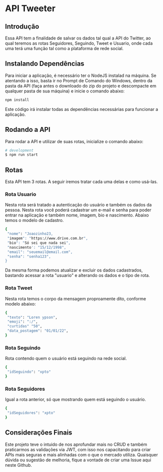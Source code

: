 # API Tweeter #

## Introdução ##

Essa API tem a finalidade de salvar os dados tal qual a API do Twitter, ao qual teremos as rotas
Seguidores, Seguindo, Tweet e Usuario, onde cada uma terá uma função tal como a plataforma
de rede social.

## Instalando Dependências ##

Para iniciar a aplicação, é necessário ter o NodeJS instalad na máquina.
Se atentando a isso, basta ir no Prompt de Comando do Windows, dentro da pasta da API (faça antes
o downloado do zip do projeto e descompacte em qualquer pasta de sua máquina) e inicie o comando
abaixo:

```bash
npm install
```

Este código irá instalar todas as dependências necessárias para funcionar a aplicação.

## Rodando a API ##

Para rodar a API e utilizar de suas rotas, inicialize o comando abaixo:

```bash
# development
$ npm run start
```

## Rotas ##

Esta API tem 3 rotas. A seguir iremos tratar cada uma delas e como usá-las.

### Rota Usuario ###

Nesta rota será tratado a autenticação do usuário e também os dados da pessoa. Nesta rota você
poderá cadastrar um e-mail e senha para poder entrar na aplicação e também nome, imagem, bio e
nascimento. Abaixo temos o modelo de cadastro.

```bash
{
 "nome": "Joaozinho23,
 "imagem": "https://www.drive.com.br",
 "bio": "Só sei que nada sei",
 "nascimento': "15/12/1998",
 "email": "seuemail@email.com",
 "senha": "senha123",
}
```

Da mesma forma podemos atualizar e excluir os dados cadastrados, bastando acessar a rota
"usuario" e alterando os dados e o tipo de rota.

### Rota Tweet ###

Nesta rota temos o corpo da mensagem proproamente dito, conforme modelo abaixo:

```bash
{
 "texto": "Loren ypson",
 "emoji": ":/",
 "curtidas" "50",
 "data_postagem": "01/01/22",
}
```

### Rota Seguindo ###

Rota contendo quem o usuário está seguindo na rede social.

```bash
{
 "idSeguindo": "xpto"
}
```

### Rota Seguidores ###

Igual a rota anterior, só que mostrando quem está seguindo o usuário.

```bash
{
 "idSeguidores": "xpto"
}
```

## Considerações Finais ##

Este projeto teve o intuido de nos aprofundar mais no CRUD e também praticarmos as validações via JWT, com isso nos capacitando para criar APIs mais seguras e mais alinhadas
com o que o mercado utiliza. Quaisquer dúvida ou sugestão de melhoria, fique a vontade de criar uma Issue aqui neste Github.

